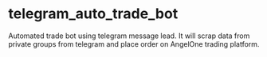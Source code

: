 # telegram_auto_trade_bot
Automated trade bot using telegram message lead. It will scrap data from private groups from telegram and place order on AngelOne trading platform. 
